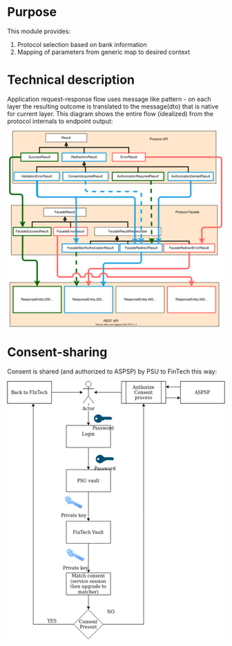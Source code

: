 # Purpose

This module provides:
1. Protocol selection based on bank information
1. Mapping of parameters from generic map to desired context

# Technical description

Application request-response flow uses message like pattern - on each layer the resulting outcome is 
translated to the message(dto) that is native for current layer. This diagram shows the entire
flow (idealized) from the protocol internals to endpoint output:

![Result flow by layers](docs/facade-ideal-result-mappings.svg)

# Consent-sharing

Consent is shared (and authorized to ASPSP) by PSU to FinTech this way:

![consent-sharing](docs/consent-sharing/consent-sharing.png)